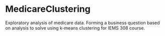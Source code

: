 # MedicareClustering
Exploratory analysis of medicare data. Forming a business question based on analysis to solve using k-means clustering for IEMS 308 course.
